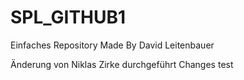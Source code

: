# SPL_GITHUB1
Einfaches Repository
Made By David Leitenbauer

Änderung von Niklas Zirke durchgeführt
Changes test

